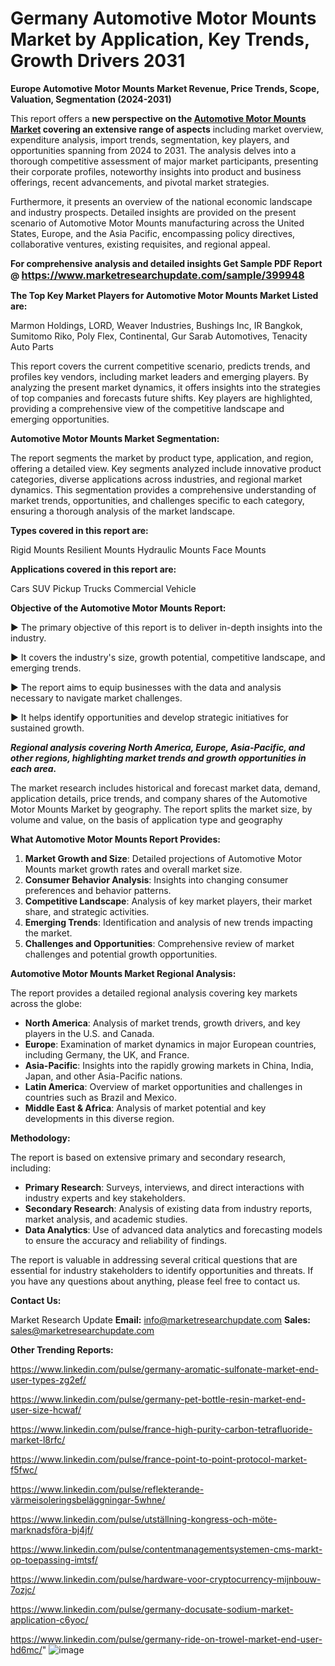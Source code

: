 # Germany Automotive Motor Mounts Market by Application, Key Trends, Growth Drivers 2031

<strong>Europe Automotive Motor Mounts Market Revenue, Price Trends, Scope, Valuation, Segmentation (2024-2031)</strong>

This report offers a <strong>new perspective on the <a href=https://www.marketresearchupdate.com/sample/399948>Automotive Motor Mounts Market</a> covering an extensive range of aspects</strong> including market overview, expenditure analysis, import trends, segmentation, key players, and opportunities spanning from 2024 to 2031. The analysis delves into a thorough competitive assessment of major market participants, presenting their corporate profiles, noteworthy insights into product and business offerings, recent advancements, and pivotal market strategies.

Furthermore, it presents an overview of the national economic landscape and industry prospects. Detailed insights are provided on the present scenario of Automotive Motor Mounts manufacturing across the United States, Europe, and the Asia Pacific, encompassing policy directives, collaborative ventures, existing requisites, and regional appeal.

<strong>For comprehensive analysis and detailed insights Get Sample PDF Report @ <a href=https://www.marketresearchupdate.com/sample/399948><font size=3 color=#0000ff>https://www.marketresearchupdate.com/sample/399948</font></a></strong>

<strong>The Top Key Market Players for Automotive Motor Mounts Market Listed are:</strong>

Marmon Holdings, LORD, Weaver Industries, Bushings Inc, IR Bangkok, Sumitomo Riko, Poly Flex, Continental, Gur Sarab Automotives, Tenacity Auto Parts

This report covers the current competitive scenario, predicts trends, and profiles key vendors, including market leaders and emerging players. By analyzing the present market dynamics, it offers insights into the strategies of top companies and forecasts future shifts. Key players are highlighted, providing a comprehensive view of the competitive landscape and emerging opportunities.

<strong>Automotive Motor Mounts Market Segmentation:</strong>

The report segments the market by product type, application, and region, offering a detailed view. Key segments analyzed include innovative product categories, diverse applications across industries, and regional market dynamics. This segmentation provides a comprehensive understanding of market trends, opportunities, and challenges specific to each category, ensuring a thorough analysis of the market landscape.

<strong>Types covered in this report are:</strong>

Rigid Mounts
Resilient Mounts
Hydraulic Mounts
Face Mounts

<strong>Applications covered in this report are:</strong>

Cars
SUV
Pickup Trucks
Commercial Vehicle

<strong>Objective of the Automotive Motor Mounts Report:</strong>

▶ The primary objective of this report is to deliver in-depth insights into the industry.

▶ It covers the industry's size, growth potential, competitive landscape, and emerging trends.

▶ The report aims to equip businesses with the data and analysis necessary to navigate market challenges.

▶ It helps identify opportunities and develop strategic initiatives for sustained growth.

<strong><em>Regional analysis covering North America, Europe, Asia-Pacific, and other regions, highlighting market trends and growth opportunities in each area.</em></strong>

The market research includes historical and forecast market data, demand, application details, price trends, and company shares of the Automotive Motor Mounts Market by geography. The report splits the market size, by volume and value, on the basis of application type and geography

<strong>What Automotive Motor Mounts Report Provides:</strong>
<ol>
  <li><strong>Market Growth and Size</strong>: Detailed projections of Automotive Motor Mounts market growth rates and overall market size.</li>
  <li><strong>Consumer Behavior Analysis</strong>: Insights into changing consumer preferences and behavior patterns.</li>
  <li><strong>Competitive Landscape</strong>: Analysis of key market players, their market share, and strategic activities.</li>
  <li><strong>Emerging Trends</strong>: Identification and analysis of new trends impacting the market.</li>
  <li><strong>Challenges and Opportunities</strong>: Comprehensive review of market challenges and potential growth opportunities.</li>
</ol>

<strong>Automotive Motor Mounts Market Regional Analysis:</strong>

The report provides a detailed regional analysis covering key markets across the globe:
<ul>
  <li><strong>North America</strong>: Analysis of market trends, growth drivers, and key players in the U.S. and Canada.</li>
  <li><strong>Europe</strong>: Examination of market dynamics in major European countries, including Germany, the UK, and France.</li>
  <li><strong>Asia-Pacific</strong>: Insights into the rapidly growing markets in China, India, Japan, and other Asia-Pacific nations.</li>
  <li><strong>Latin America</strong>: Overview of market opportunities and challenges in countries such as Brazil and Mexico.</li>
  <li><strong>Middle East &amp; Africa</strong>: Analysis of market potential and key developments in this diverse region.</li>
</ul>

<strong>Methodology:</strong>

The report is based on extensive primary and secondary research, including:
<ul>
  <li><strong>Primary Research</strong>: Surveys, interviews, and direct interactions with industry experts and key stakeholders.</li>
  <li><strong>Secondary Research</strong>: Analysis of existing data from industry reports, market analysis, and academic studies.</li>
  <li><strong>Data Analytics</strong>: Use of advanced data analytics and forecasting models to ensure the accuracy and reliability of findings.</li>
</ul>
The report is valuable in addressing several critical questions that are essential for industry stakeholders to identify opportunities and threats. If you have any questions about anything, please feel free to contact us.

<strong>Contact Us:</strong>

Market Research Update
<strong>Email:</strong> info@marketresearchupdate.com
<strong>Sales:</strong> sales@marketresearchupdate.com

<strong>Other Trending Reports:</strong>

<a href=https://www.linkedin.com/pulse/germany-aromatic-sulfonate-market-end-user-types-zg2ef/>https://www.linkedin.com/pulse/germany-aromatic-sulfonate-market-end-user-types-zg2ef/</a>

<a href=https://www.linkedin.com/pulse/germany-pet-bottle-resin-market-end-user-size-hcwaf/>https://www.linkedin.com/pulse/germany-pet-bottle-resin-market-end-user-size-hcwaf/</a>

<a href=https://www.linkedin.com/pulse/france-high-purity-carbon-tetrafluoride-market-l8rfc/>https://www.linkedin.com/pulse/france-high-purity-carbon-tetrafluoride-market-l8rfc/</a>

<a href=https://www.linkedin.com/pulse/france-point-to-point-protocol-market-f5fwc/>https://www.linkedin.com/pulse/france-point-to-point-protocol-market-f5fwc/</a>

<a href=https://www.linkedin.com/pulse/reflekterande-värmeisoleringsbeläggningar-5whne/>https://www.linkedin.com/pulse/reflekterande-värmeisoleringsbeläggningar-5whne/</a>

<a href=https://www.linkedin.com/pulse/utställning-kongress-och-möte-marknadsföra-bj4jf/>https://www.linkedin.com/pulse/utställning-kongress-och-möte-marknadsföra-bj4jf/</a>

<a href=https://www.linkedin.com/pulse/contentmanagementsystemen-cms-markt-op-toepassing-imtsf/>https://www.linkedin.com/pulse/contentmanagementsystemen-cms-markt-op-toepassing-imtsf/</a>

<a href=https://www.linkedin.com/pulse/hardware-voor-cryptocurrency-mijnbouw-7ozjc/>https://www.linkedin.com/pulse/hardware-voor-cryptocurrency-mijnbouw-7ozjc/</a>

<a href=https://www.linkedin.com/pulse/germany-docusate-sodium-market-application-c6yoc/>https://www.linkedin.com/pulse/germany-docusate-sodium-market-application-c6yoc/</a>

<a href=https://www.linkedin.com/pulse/germany-ride-on-trowel-market-end-user-hd6mc/>https://www.linkedin.com/pulse/germany-ride-on-trowel-market-end-user-hd6mc/</a>"
![image](https://github.com/user-attachments/assets/796fc68a-2212-411d-a4f5-2dc5aae9f603)
